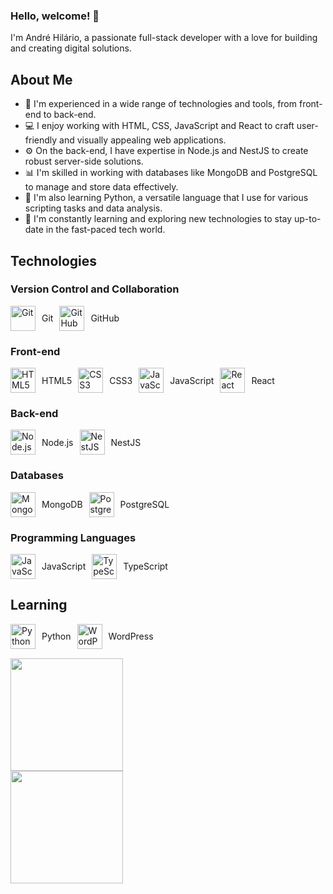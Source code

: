 ### Hello, welcome! 👋
I'm André Hilário, a passionate full-stack developer with a love for building and creating digital solutions. 

## About Me

- 🔭 I'm experienced in a wide range of technologies and tools, from front-end to back-end.
- 💻 I enjoy working with HTML, CSS, JavaScript and React to craft user-friendly and visually appealing web applications.
- ⚙️ On the back-end, I have expertise in Node.js and NestJS to create robust server-side solutions.
- 📊 I'm skilled in working with databases like MongoDB and PostgreSQL to manage and store data effectively.
- 🐍 I'm also learning Python, a versatile language that I use for various scripting tasks and data analysis.
- 🚀 I'm constantly learning and exploring new technologies to stay up-to-date in the fast-paced tech world.

## Technologies

### Version Control and Collaboration
<div style="display: flex; gap: 10px; align-items: center;">
  <img src="https://cdn.jsdelivr.net/gh/devicons/devicon/icons/git/git-original.svg" width="40" height="40" alt="Git"/>
  <span>Git</span>
  <img src="https://cdn.jsdelivr.net/gh/devicons/devicon/icons/github/github-original.svg" width="40" height="40" alt="GitHub"/>
  <span>GitHub</span>
</div>

### Front-end
<div style="display: flex; gap: 10px; align-items: center;">
  <img src="https://cdn.jsdelivr.net/gh/devicons/devicon/icons/html5/html5-original.svg" width="40" height="40" alt="HTML5"/>
  <span>HTML5</span>
  <img src="https://cdn.jsdelivr.net/gh/devicons/devicon/icons/css3/css3-original.svg" width="40" height="40" alt="CSS3"/>
  <span>CSS3</span>
  <img src="https://cdn.jsdelivr.net/gh/devicons/devicon/icons/javascript/javascript-original.svg" width="40" height="40" alt="JavaScript"/>
  <span>JavaScript</span>
  <img src="https://cdn.jsdelivr.net/gh/devicons/devicon/icons/react/react-original.svg" width="40" height="40" alt="React"/>
  <span>React</span>
</div>

### Back-end
<div style="display: flex; gap: 10px; align-items: center;">
  <img src="https://cdn.jsdelivr.net/gh/devicons/devicon/icons/nodejs/nodejs-original.svg" width="40" height="40" alt="Node.js"/>
  <span>Node.js</span>
  <img src="https://cdn.jsdelivr.net/gh/devicons/devicon/icons/nestjs/nestjs-plain.svg" width="40" height="40" alt="NestJS"/>
  <span>NestJS</span>
</div>

### Databases
<div style="display: flex; gap: 10px; align-items: center;">
  <img src="https://cdn.jsdelivr.net/gh/devicons/devicon/icons/mongodb/mongodb-original.svg" width="40" height="40" alt="MongoDB"/>
  <span>MongoDB</span>
  <img src="https://cdn.jsdelivr.net/gh/devicons/devicon/icons/postgresql/postgresql-original.svg" width="40" height="40" alt="PostgreSQL"/>
  <span>PostgreSQL</span>
</div>

### Programming Languages
<div style="display: flex; gap: 10px; align-items: center;">
  <img src="https://cdn.jsdelivr.net/gh/devicons/devicon/icons/javascript/javascript-original.svg" width="40" height="40" alt="JavaScript"/>
  <span>JavaScript</span>
  <img src="https://cdn.jsdelivr.net/gh/devicons/devicon/icons/typescript/typescript-original.svg" width="40" height="40" alt="TypeScript"/>
  <span>TypeScript</span>
</div>

## Learning
<div style="display: flex; gap: 10px; align-items: center;">
  <img src="https://cdn.jsdelivr.net/gh/devicons/devicon/icons/python/python-original.svg" width="40" height="40" alt="Python"/>
  <span>Python</span>
  <img src="https://cdn.jsdelivr.net/gh/devicons/devicon/icons/wordpress/wordpress-original.svg" width="40" height="40" alt="WordPress"/>
  <span>WordPress</span>
</div>


          
          
          
          
          
          


<div style="display: flex; flex-direction: row;">
  <a href="https://github.com/AndreHilario" style="display: flex; flex-direction: column; margin-top: 15px;">
    <img src="https://github-readme-stats.vercel.app/api/top-langs/?username=AndreHilario&layout=compact&langs_count=7&theme=dracula" height="180em">
    <img src="https://github-readme-stats.vercel.app/api?username=AndreHilario&show_icons=true&theme=dracula&include_all_commits=true&count_private=true" height="180em">
  </a>
</div>
         
